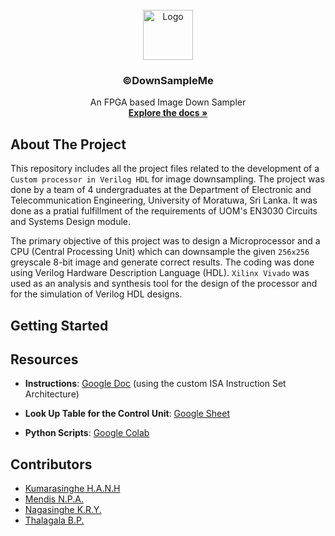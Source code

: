 <!-- PROJECT LOGO -->
<br />
<div align="center">
  <a href="https://github.com/bimalka98/DownSampleMe">
    <img src="images/logo.png" alt="Logo" width="80" height="80">
  </a>

  <h3 align="center">©DownSampleMe</h3>

  <p align="center">
    An FPGA based Image Down Sampler
     <br />
    <a href="https://github.com/bimalka98/DownSampleMe"><strong>Explore the docs »</strong></a>
    <br />    
  </p>
</div>




## About The Project

This repository includes all the project files related to the development of a `Custom processor in Verilog HDL` for image downsampling. The project was done by a team of 4 undergraduates at the Department of Electronic and Telecommunication Engineering, University of Moratuwa, Sri Lanka. It was done as a pratial fulfillment of the requirements of UOM's EN3030 Circuits and Systems Design module.

The primary objective of this project was to design a Microprocessor and a CPU (Central Processing Unit) which can downsample the given `256x256` greyscale 8-bit image and generate correct results. The coding was done using Verilog Hardware Description Language (HDL).   `Xilinx Vivado` was used as an analysis and synthesis tool for the design of the processor and for the simulation of Verilog HDL designs.

## Getting Started

## Resources

* **Instructions**: [Google Doc](https://docs.google.com/document/d/1028hsUJKepAL6kfoBulOBk_25bebY80FS1wIMX07NTk/edit?usp=sharing) (using the custom ISA Instruction Set Architecture)

* **Look Up Table for the Control Unit**: [Google Sheet](https://docs.google.com/spreadsheets/d/1q-KNqPpNZ8ltx9Im-CNCMf2_ZTri1Vfy2qa3QgV4cFc/edit?usp=sharing)

* **Python Scripts**: [Google Colab](https://colab.research.google.com/drive/1c3xVg8fkw7t2A_alm5TcAHl4fj6NBz4B?usp=sharing)

##  Contributors

* [Kumarasinghe H.A.N.H](https://github.com/nikeshi99)
* [Mendis N.P.A.](https://github.com/pahanmendis)
* [Nagasinghe K.R.Y.](https://github.com/Ravindu-Yasas-Nagasinghe)
* [Thalagala B.P.](https://github.com/bimalka98)

